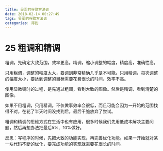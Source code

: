 ```yaml
---
title: 吴军的谷歌方法论
date: 2018-02-14 00:27:49
tags: 吴军的谷歌方法论
categories: 得到
---
```


# 25 粗调和精调

粗调，先确定大致范围，效率更高。精调，缩小调整的幅度，精度高，准确性高。

只用粗调，调整的幅度太大，要调到非常精确几乎是不可能。只用精调，每次调整的幅度太小，要达到调整的目标需要花费很长的时间，效率不高。

使用显微镜时的过程，是先通过粗调，看到大致的图像。然后是精调，看到清楚的图像。

如果不用粗调，只用精调，不仅做事效率会很低，而且可能会因为一开始的范围找得不对，在花了半天时间没找到后，最后干脆放弃了尝试。

粗调和精调的思维方式在生活中也有应用，很多时候我们先用低成本解决主要问题，然后再想办法把最后5%、10%做好。

反思：写程序的时候，先把大致的功能实现，再完善优化功能。如果一开始就对某一块代码不断的优化，要完成功能的实现就需要花很长的时间。
